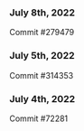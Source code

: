### July 8th, 2022

Commit #279479

### July 5th, 2022

Commit #314353


### July 4th, 2022

Commit #72281
